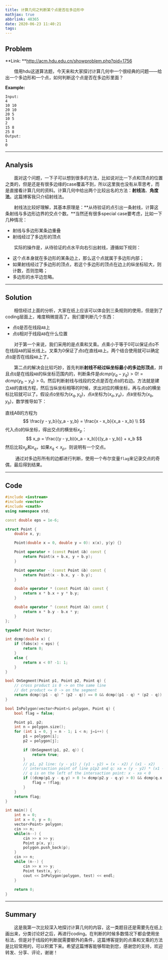 ```yaml
---
title: 计算几何之判断某个点是否在多边形中
mathjax: true
abbrlink: 48365
date: 2020-06-23 11:40:21
tags:
---
```


## Problem

**Link: **http://acm.hdu.edu.cn/showproblem.php?pid=1756

&emsp;&emsp;借用hdu这道算法题，今天来和大家探讨计算几何中一个很经典的问题——给出一个多边形和一个点，如何判断这个点是否在多边形里面？

<!-- more -->

**Example:**

```
Input:
4
10 10
20 10
20 5
10 5
2
15 8
25 8
Output:
1
0
```

------

## Analysis

&emsp;&emsp;面对这个问题，一下子可以想到很多的方法，比如说对比一下点和顶点的位置之类的，但是还是有很多边缘的case覆盖不到，所以这里我也没有从零思考，而是直接看计算几何的资料。计算几何中给出两个比较出名的方法：**射线法**、**角度法**。这篇博客我只介绍射线法。

&emsp;&emsp;射线法比较好理解，其基本原理是：**从待验证的点引出一条射线，计算这条射线与多边形边界的交点个数。**当然还有很多special case要考虑，比如一下几种情况：

- 射线与多边形某条边重叠
- 射线经过了多边形的顶点

&emsp;&emsp;实际的操作是，从待验证的点水平向右引出射线，遵循如下规则：

- 这个点本身就在多边形的某条边上，那么这个点就属于多边形内部；
- 如果射线经过了多边形的顶点，若这个多边形的顶点在边上的纵坐标较大，则计数，否则忽略；
- 多边形的水平边忽略。

------

## Solution

&emsp;&emsp;相信经过上面的分析，大家在纸上应该可以体会到三条规则的使用，但是到了coding层面上，难度稍微提高了。我们要判断几个东西：

- 点`Q`是否在线段`AB`上
- 点`Q`相对于线段`AB`在什么位置

 &emsp;&emsp;对于第一个来说，我们采用的是点乘和叉乘。点乘小于等于0可以保证点`Q`不在线段`AB`的延长线上。叉乘为0保证了点`Q`在直线`AB`上。两个结合使用就可以确定点`Q`是否在线段`AB`上了。

&emsp;&emsp;第二点的解决会比较巧妙，首先判断**射线不经过纵坐标最小的多边形顶点**，并且点`Q`是在线段`AB`的纵坐标范围内的，判断条件是$dcmp(y_a - y_q) > 0 != dcmp(y_b - y_q) > 0$。然后判断射线与线段的交点是否在点`Q`的右边。方法就是建立`AB`的直线方程，然后当纵坐标相等的时候，求出对应的横坐标，再与点`Q`的横坐标比较就可以了。假设点`Q`坐标为$(x_q, y_q)$，点`A`坐标为$(x_a, y_a)$，点`B`坐标为$(x_b, y_b)$，数学推导如下：

直线AB的方程为
$$
\frac{y - y_b}{y_a - y_b} = \frac{x - x_b}{x_a - x_b} \\
$$
代入点`Q`的纵坐标，得出交点的横坐标$x_p$：
$$
x_p = \frac{(y - y_b)(x_a - x_b)}{(y_a - y_b)} + x_b
$$
然后比较$x_p$和$x_q$，如果$x_q \lt x_p$，则说明有一个交点。

&emsp;&emsp; 通过对多边形所有的边都进行判断，使用一个布尔变量`flag`来记录交点的奇偶，最后得到结果。

------

## Code

```c++
#include <iostream>
#include <vector>
#include <cmath>
using namespace std;

const double eps = 1e-6;

struct Point {
	double x, y;

	Point(double x = 0, double y = 0): x(x), y(y) {}

	Point operator + (const Point &b) const {
		return Point(x + b.x, y + b.y);
	}

	Point operator - (const Point &b) const {
		return Point(x - b.x, y - b.y);
	}

	double operator * (const Point &b) const {
		return x * b.x + y * b.y;
	}

	double operator ^ (const Point &b) const {
		return x * b.y - b.x * y;
	}
};

typedef Point Vector;

int dcmp(double x) {
	if (fabs(x) < eps) {
		return 0;
	}
	else {
		return x < 0? -1: 1;
	}
}

bool OnSegment(Point p1, Point p2, Point q) {
	// cross product is 0 -> on the same line
	// dot product <= 0 -> on the segment
	return dcmp((p1 - q) ^ (p2 - q)) == 0 && dcmp((p1 - q) * (p2 - q)) <= 0;
}

bool InPolygon(vector<Point>& polygon, Point q) {
	bool flag = false;

	Point p1, p2;
	int n = polygon.size();
	for (int i = 0, j = n - 1; i < n; j=i++) {
		p1 = polygon[i];
		p2 = polygon[j];

		if (OnSegment(p1, p2, q)) {
			return true;
		}
		// p1, p2 line: (y - y1) / (y1 - y2) = (x - x2) / (x1 - x2)
		// intersaction point of line p1p2 and q: xa = (y - y2) * (x1 - x2) / (y1 - y2) + x2
		// q is on the left of the intersaction point: x - xa < 0
		if ((dcmp(p1.y - q.y) > 0 != dcmp(p2.y - q.y) > 0) && dcmp(q.x - ((q.y - p2.y) * (p1.x - p2.x) / (p1.y - p2.y) + p2.x)) < 0) {
			flag = !flag;
		}
	}
	return flag;
}

int main() {
	int n = 0;
	int x = 0, y = 0;
	vector<Point> polygon;
	cin >> n;
	while(n--) {
		cin >> x >> y;
		Point p(x, y);
		polygon.push_back(p);
	}
	cin >> n;
	while (n--) {
		cin >> x >> y;
		Point test(x, y);
		cout << InPolygon(polygon, test) << endl;
	}
	
	return 0;
}
```

------

## Summary

 &emsp;&emsp;这是我第一次比较深入地探讨计算几何的内容，这一类题目还是需要先在纸上画出来，分类讨论好之后，再进行coding。在判断的时候多数情况下都会使用坐标法，但是对于线段的判断就需要额外的条件，这篇博客提到的点乘和叉乘的方法是比较常用的，可以积累下来。希望这篇博客能够帮助到您，感谢您的支持，欢迎转发、分享、评论，谢谢！
